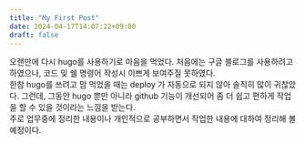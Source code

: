 ```yaml
---
title: "My First Post"
date: 2024-04-17T14:07:22+09:00
draft: false
---
```

오랜만에 다시 hugo를 사용하기로 마음을 먹었다. 처음에는 구글 블로그를 사용하려고 하였으나, 코드 및 쉘 명령어 작성시 이쁘게 보여주질 못하였다.  
한참 hugo를 쓰려고 맘 먹었을 때는 deploy 가 자동으로 되지 않아 솔직히 많이 귀찮았다.
그런데, 그동안 hugo 뿐만 아니라 github 기능이 개선되어 좀 더 쉽고 편하게 작업을 할 수 있을 것이라는 느낌을 받는다.  
주로 업무중에 정리한 내용이나 개인적으로 공부하면서 작업한 내용에 대하여 정리해 볼 예정이다.  




